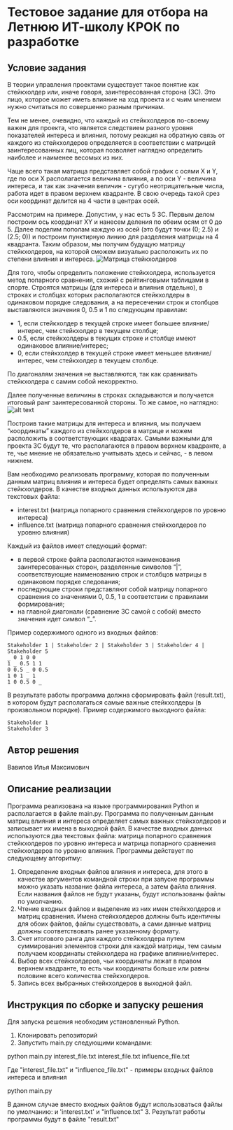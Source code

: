 # Тестовое задание для отбора на Летнюю ИТ-школу КРОК по разработке

## Условие задания

В теории управления проектами существует такое понятие как стейкхолдер или, иначе говоря, заинтересованная сторона (ЗС). Это лицо, которое может иметь влияние на ход проекта и с чьим мнением нужно считаться по совершенно разным причинам.

Тем не менее, очевидно, что каждый из стейкхолдеров по-своему важен для проекта, что является следствием разного уровня показателей интереса и влияния, потому реакция на обратную связь от каждого из стейкхолдеров определяется в соответствии с матрицей заинтересованных лиц, которая позволяет наглядно определить наиболее и наименее весомых из них.

Чаще всего такая матрица представляет собой график с осями X и Y, где по оси X располагается величина влияния, а по оси Y - величина интереса, и так как значения величин - сугубо неотрицательные числа, работа идет в правом верхнем квадранте. В свою очередь такой срез оси координат делится на 4 части в центрах осей.

Рассмотрим на примере. Допустим, у нас есть 5 ЗС. Первым делом построим ось координат XY и нанесем деления по обеим осям от 0 до 5. Далее поделим пополам каждую из осей (это будут точки (0; 2.5) и (2.5; 0)) и построим пунктирную линию для разделения матрицы на 4 квадранта. Таким образом, мы получим будущую матрицу стейкхолдеров, на которой сможем визуально расположить их по степени влияния и интереса.
![Матрица стейкхолдеров](https://github.com/croc-code/school2024-test-task5/blob/master/stakeholders_matrix.png)

Для того, чтобы определить положение стейкхолдера, используется метод попарного сравнения, схожий с рейтинговыми таблицами в спорте. Строятся матрицы (для интереса и влияния отдельно), в строках и столбцах которых располагаются стейкхолдеры в одинаковом порядке следования, а на пересечении строк и столбцов выставляются значения 0, 0.5 и 1 по следующим правилам:

- 1, если стейкхолдер в текущей строке имеет большее влияние/интерес, чем стейкхолдер в текущем столбце;
- 0.5, если стейкхолдеры в текущих строке и столбце имеют одинаковое влияние/интерес;
- 0, если стейкхолдер в текущей строке имеет меньшее влияние/интерес, чем стейкхолдер в текущем столбце.

По диагоналям значения не выставляются, так как сравнивать стейкхолдера с самим собой некорректно.

Далее полученные величины в строках складываются и получается итоговый ранг заинтересованной стороны. То же самое, но наглядно:
![alt text](https://github.com/croc-code/school2024-test-task5/blob/master/pair_compair.png)

Построив такие матрицы для интереса и влияния, мы получаем “координаты” каждого из стейкхолдеров в матрице и можем расположить в соответствующих квадратах.
Самыми важными для проекта ЗС будут те, что располагаются в правом верхнем квадранте, а те, чье мнение не обязательно учитывать здесь и сейчас, - в левом нижнем.

Вам необходимо реализовать программу, которая по полученным данным матриц влияния и интереса будет определять самых важных стейкхолдеров. В качестве входных данных используются два текстовых файла:

- interest.txt (матрица попарного сравнения стейкхолдеров по уровню интереса)
- influence.txt (матрица попарного сравнения стейкхолдеров по уровню влияния)

Каждый из файлов имеет следующий формат:

- в первой строке файла располагаются наименования заинтересованных сторон, разделенные символов “|”, соответствующие наименованию строк и столбцов матрицы в одинаковом порядке следования;
- последующие строки представляют собой матрицу попарного сравнения со значениями 0, 0.5, 1 в соответствии с правилами формирования;
- на главной диагонали (сравнение ЗС самой с собой) вместо значения идет символ “\_”.

Пример содержимого одного из входных файлов:

```
Stakeholder 1 | Stakeholder 2 | Stakeholder 3 | Stakeholder 4 | Stakeholder 5
_ 0 1 0 0
1 _ 0.5 1 1
0 0.5 _ 0 0.5
1 0 1 _ 1
1 0 0.5 0 _
```

В результате работы программа должна сформировать файл (result.txt), в котором будут располагаться самые важные стейкхолдеры (в произвольном порядке). Пример содержимого выходного файла:

```
Stakeholder 1
Stakeholder 3
```

## Автор решения

Вавилов Илья Максимович

## Описание реализации

Программа реализована на языке программирования Python и располагается в файле main.py. Программа по полученным данным матриц влияния и интереса определяет самых важных стейкхолдеров и записывает их имена в выходной файл. В качестве входных данных используются два текстовых файла: матрица попарного сравнения стейкхолдеров по уровню интереса и матрица попарного сравнения стейкхолдеров по уровню влияния. Программы действует по следующему алгоритму:

1. Определение входных файлов влияния и интереса, для этого в качестве аргументов командной строки при запуске программы можно указать название файла интереса, а затем файла влияния. Если названия файлов не будут указаны, будут использованы файлы по умолчанию.
2. Чтение входных файлов и выделение из них имен стейкхолдеров и матриц сравнения. Имена стейкхолдеров должны быть идентичны для обоих файлов, файлы существовать, а сами данные матриц должны соответствовать ранее указанному формату.
3. Счет итогового ранга для каждого стейкхолдера путем суммирования элементов строки для каждой матрицы, тем самым получаем координаты стейкхолдера на графике влияние/интерес.
4. Выбор всех стейкхолдеров, чьи координаты лежат в правом верхнем квадранте, то есть чьи координаты больше или равны половине всего количества стейкхолдеров.
5. Запись всех выбранных стейкхолдеров в выходной файл.

## Инструкция по сборке и запуску решения

Для запуска решения необходим установленный Python.

1. Клонировать репозиторий
2. Запустить main.py следующими командами:

python main.py interest_file.txt interest_file.txt influence_file.txt

Где "interest_file.txt" и "influence_file.txt" - примеры входных файлов интереса и влияния

python main.py

В данном случае вместо входных файлов будут использоваться файлы по умолчанию: и 'interest.txt' и "influence.txt" 3. Результат работы программы будут в файле "result.txt"
